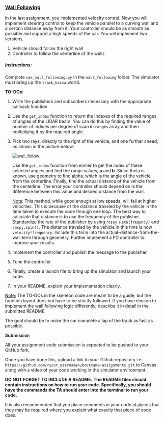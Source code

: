 ### <u>Wall Following</u>

In the last assignment, you implemented velocity control. Now you will implement steering control to keep the vehicle parallel to a curving wall and a certain distance away from it. Your controller should be as smooth as possible and support a high speeds of the car. You will implement two versions, 

1. Vehicle should follow the right wall
2. Controller to follow the centerline of the walls

##### <u>Instructions:</u>

Complete `sae_wall_following.py` in the `wall_following` folder. The simulator must bring up the `track_barca` world. 

**TO-DOs:**

1. Write the publishers and subscribers necessary with the appropriate callback function

2. Use the `get_index` function to return the indexes of the required ranges of angles of the LIDAR beam. You can do this by finding the value of number of indices per degree of scan in `ranges` array and then multiplying it by the required angle.

3. Pick two rays, directly to the right of the vehicle, and one further ahead, as shown in the picture below:

   ![wall_follow](../_pictures/wall_follow.png)

   Use the `get_index` function from earlier to get the index of these selected angles and find the range values, **a** and **b**. Since theta is known, use geometry to find alpha, which is the angle of the vehicle from the centerline.  Finally, find the actual distance of the vehicle from the centerline. The error your controller should depend on is the difference between this value and desired distance from the wall. 

   <u>Note</u>: This method, while good enough at low speeds, will fail at higher velocities. This is because of the distance traveled by the vehicle in the time taken to execute the code through one loop. The best way to calculate that distance is to use the frequency of the publisher. Standardize the rate of the publisher by using `rospy.Rate(frequncy)` and `rospy.spin()`. The distance traveled by the vehicle in this time is now `velocity*frequency`. Include this term into the actual-distance-from-the-wall term through geometry.  Further implement a PD controller to improve your results. 

4. Implement the controller and publish the message to the publisher
5. Tune the controller
6. Finally, create a launch file to bring up the simulator and launch your code.
7. In your README, explain your implementation clearly. 

<u>Note:</u> The TO-DOs in the skeleton code are meant to be a guide, but the function layout does not have to be strictly followed. If you have chosen to implement the wall following logic differently, describe it in detail in the submitted README. 

The goal should be to make the car complete a lap of the track as fast as possible.

**Submission**

All your assignment code submission is expected to be pushed to your GitHub fork.  

Once you have done this, upload a link to your Github repository i.e. ```https://github.com/<your_username>/bootcamp-assignments.git``` to Canvas along with a video of your code working in the simulator environment.

**DO NOT FORGET TO INCLUDE A README.** **The README files should contain instructions on how to run your code. Specifically, you should have the commands the TA should enter into the terminal to run your code.**

It is also recommended that you place comments in your code at places that they may be required where you explain what exactly that piece of code does.